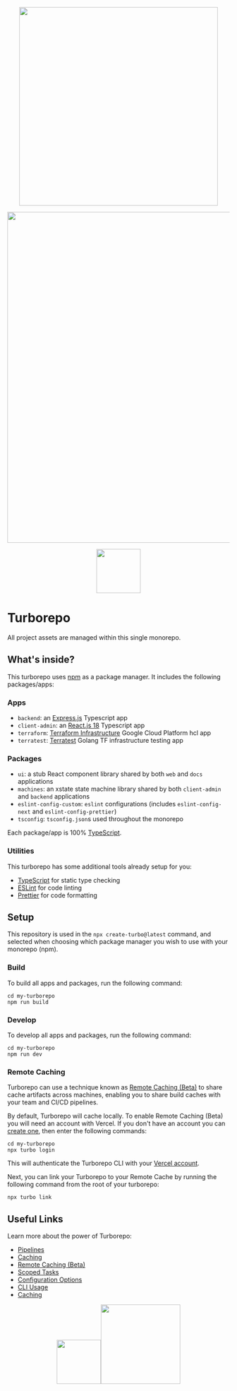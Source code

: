 <p align="center" >
  <img src="https://user-images.githubusercontent.com/65465380/168427987-fd84e8f5-2557-46cf-b65e-9d6b708d940c.png" width="450" />
</p>

<p align="center">
  <img src="https://repobeats.axiom.co/api/embed/18da7007ab7afc9d14b71c395bfaa535103fd4eb.svg" width="750">
</p>

<p align="center">
  <img src="https://codebeat.co/badges/812129c8-2a70-43f5-8ca4-ed0c9a0dec36" width="100">
</p>


# Turborepo

All project assets are managed within this single monorepo.

## What's inside?

This turborepo uses [npm](https://www.npmjs.com/) as a package manager. It includes the following packages/apps:

### Apps

- `backend`: an [Express.js](https://expressjs.com/) Typescript app
- `client-admin`: an [React.js 18](https://reactjs.org/) Typescript app
- `terraform`: [Terraform Infrastructure](https://www.terraform.io/) Google Cloud Platform hcl app
- `terratest`: [Terratest](https://terratest.gruntwork.io/) Golang TF infrastructure testing app

### Packages
- `ui`: a stub React component library shared by both `web` and `docs` applications
- `machines`: an xstate state machine library shared by both `client-admin` and `backend` applications
- `eslint-config-custom`: `eslint` configurations (includes `eslint-config-next` and `eslint-config-prettier`)
- `tsconfig`: `tsconfig.json`s used throughout the monorepo

Each package/app is 100% [TypeScript](https://www.typescriptlang.org/).

### Utilities

This turborepo has some additional tools already setup for you:

- [TypeScript](https://www.typescriptlang.org/) for static type checking
- [ESLint](https://eslint.org/) for code linting
- [Prettier](https://prettier.io) for code formatting

## Setup

This repository is used in the `npx create-turbo@latest` command, and selected when choosing which package manager you wish to use with your monorepo (npm).

### Build

To build all apps and packages, run the following command:

```
cd my-turborepo
npm run build
```

### Develop

To develop all apps and packages, run the following command:

```
cd my-turborepo
npm run dev
```

### Remote Caching

Turborepo can use a technique known as [Remote Caching (Beta)](https://turborepo.org/docs/core-concepts/remote-caching) to share cache artifacts across machines, enabling you to share build caches with your team and CI/CD pipelines.

By default, Turborepo will cache locally. To enable Remote Caching (Beta) you will need an account with Vercel. If you don't have an account you can [create one](https://vercel.com/signup), then enter the following commands:

```
cd my-turborepo
npx turbo login
```

This will authenticate the Turborepo CLI with your [Vercel account](https://vercel.com/docs/concepts/personal-accounts/overview).

Next, you can link your Turborepo to your Remote Cache by running the following command from the root of your turborepo:

```
npx turbo link
```

## Useful Links

Learn more about the power of Turborepo:

- [Pipelines](https://turborepo.org/docs/core-concepts/pipelines)
- [Caching](https://turborepo.org/docs/core-concepts/caching)
- [Remote Caching (Beta)](https://turborepo.org/docs/core-concepts/remote-caching)
- [Scoped Tasks](https://turborepo.org/docs/core-concepts/scopes)
- [Configuration Options](https://turborepo.org/docs/reference/configuration)
- [CLI Usage](https://turborepo.org/docs/reference/command-line-reference)
- [Caching](https://turborepo.org/docs/core-concepts/caching)

<p align="center">
<img src="https://user-images.githubusercontent.com/65465380/168428800-7e3aea71-843d-46f5-8c9e-e744243cbc53.png" width="100" /><img src="https://user-images.githubusercontent.com/65465380/168429492-f9b01272-f682-4098-9178-bc07a65e94f2.png" width="180" />
</p>

